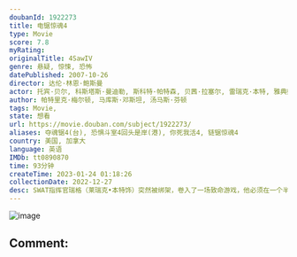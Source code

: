 ```yaml
---
doubanId: 1922273
title: 电锯惊魂4
type: Movie
score: 7.8
myRating: 
originalTitle: 4SawIV
genre: 悬疑, 惊悚, 恐怖
datePublished: 2007-10-26
director: 达伦·林恩·鲍斯曼
actor: 托宾·贝尔, 科斯塔斯·曼迪勒, 斯科特·帕特森, 贝茜·拉塞尔, 雷瑞克·本特, 雅典娜·卡尔卡尼斯, 路易斯·费雷拉, 西蒙·雷诺兹, 唐尼·沃尔伯格, 安古斯·麦克菲登, 肖妮·史密斯, 巴哈·索莫克, 迪娜·迈耶, 迈克·瑞巴, 马蒂·亚当斯, 英格丽德·哈特, 罗恩·利, 凯文·拉什顿, 莎琳·博伊兰
author: 帕特里克·梅尔顿, 马库斯·邓斯坦, 汤马斯·芬顿
tags: Movie, 
state: 想看
url: https://movie.douban.com/subject/1922273/
aliases: 夺魂锯4(台), 恐惧斗室4回头是岸(港), 你死我活4, 链锯惊魂4
country: 美国, 加拿大
language: 英语
IMDb: tt0890870
time: 93分钟
createTime: 2023-01-24 01:18:26
collectionDate: 2022-12-27
desc: SWAT指挥官瑞格（莱瑞克•本特饰）突然被绑架，卷入了一场致命游戏，他必须在一个半小时之内过关斩将，躲过一个比一个恐怖的陷阱，才能保住性命。经验十足的FBI探员斯琼姆（斯科特•派特森饰）来到被折磨...
---
```


![image](p2196982868.jpg)

Comment: 
---

